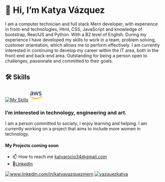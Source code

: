 
# 👋 Hi, I’m Katya Vázquez
I am a computer technician and full stack Mern developer, with experience in front-end technologies, Html, CSS, JavaScript and knowledge of bootstrap, ReactJS and Python. With a B2 level of English. During my experience I have developed my skills to work in a team, problem solving, customer orientation, which allows me to perform effectively. I am currently interested in continuing to develop my career within the IT area, both in the front-end and back-end area. Outstanding for being a person open to challenges, passionate and committed to their goals.


## 🛠 Skills
[![My Skills](https://skillicons.dev/icons?i=html,css,js,react,bootstrap,express,nodejs,py,mongodb,git,vscode,postman,github)](https://skillicons.dev) <img src="https://raw.githubusercontent.com/devicons/devicon/master/icons/amazonwebservices/amazonwebservices-original-wordmark.svg" alt="aws" width="40" height="40"/>

### I’m interested in technology, engineering and art.
I am a person committed to society, I enjoy learning and helping. I am currently working on a project that aims to include more women in technology.

#### My Projects coming soon

- 📫 How to reach me katyarocio34@gmail.com
- 🌱[LinkedIn](www.linkedin.com/in/katyavazquezmern)


<a href="www.linkedin.com/in/katyavazquezmern" target="blank"><img align="center" src="https://raw.githubusercontent.com/rahuldkjain/github-profile-readme-generator/master/src/images/icons/Social/linked-in-alt.svg" alt="www.linkedin.com/in/katyavazquezmern" height="30" width="40" /></a>
<a href="https://www.instagram.com/vazquez.katya/" target="blank"><img align="center" src="https://raw.githubusercontent.com/rahuldkjain/github-profile-readme-generator/master/src/images/icons/Social/instagram.svg" alt="vazquezkatya" height="30" width="40" /></a>
